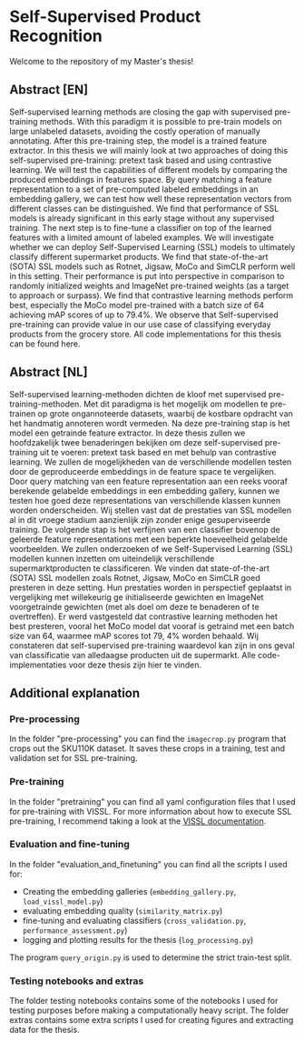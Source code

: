 # Self-Supervised Product Recognition
Welcome to the repository of my Master's thesis! 

## Abstract [EN]
Self-supervised learning methods are closing the gap with supervised pre-training methods. 
With this paradigm it is possible to pre-train models on large unlabeled datasets, avoiding the costly operation of manually annotating. After this pre-training step, the model is a trained feature extractor. 
In this thesis we will mainly look at two approaches of doing this self-supervised pre-training: pretext task based and using contrastive learning. 
We will test the capabilities of different models by comparing the produced embeddings in features space. 
By query matching a feature representation to a set of pre-computed labeled embeddings in an embedding gallery, we can test how well these representation vectors from different classes can be distinguished. 
We find that performance of SSL models is already significant in this early stage without any supervised training. 
The next step is to fine-tune a classifier on top of the learned features with a limited amount of labeled examples. 
We will investigate whether we can deploy Self-Supervised Learning (SSL) models to ultimately classify different supermarket products. 
We find that state-of-the-art (SOTA) SSL models such as Rotnet, Jigsaw, MoCo and SimCLR perform well in this setting. 
Their performance is put into perspective in comparison to randomly initialized weights and ImageNet pre-trained weights (as a target to approach or surpass). 
We find that contrastive learning methods perform best, especially the MoCo model pre-trained with a batch size of 64 achieving mAP scores of up to 79.4%.
We observe that Self-supervised pre-training can provide value in our use case of classifying everyday products from the grocery store. 
All code implementations for this thesis can be found here.

## Abstract [NL]
Self-supervised learning-methoden dichten de kloof met supervised pre-training-methoden. 
Met dit paradigma is het mogelijk om modellen te pre-trainen op grote ongannoteerde datasets, waarbij de kostbare opdracht van het handmatig annoteren wordt vermeden. 
Na deze pre-training stap is het model een getrainde feature extractor. 
In deze thesis zullen we hoofdzakelijk twee benaderingen bekijken om deze self-supervised pre-training uit te voeren: pretext task based en met behulp van contrastive learning. 
We zullen de mogelijkheden van de verschillende modellen testen door de geproduceerde embeddings in de feature space te vergelijken. 
Door query matching van een feature representation aan een reeks vooraf berekende gelabelde embeddings in een embedding gallery, kunnen we testen hoe goed deze representations van verschillende klassen kunnen worden onderscheiden. 
Wij stellen vast dat de prestaties van SSL modellen al in dit vroege stadium aanzienlijk zijn zonder enige gesuperviseerde training. 
De volgende stap is het verfijnen van een classifier bovenop de geleerde feature representations met een beperkte hoeveelheid gelabelde voorbeelden. 
We zullen onderzoeken of we Self-Supervised Learning (SSL) modellen kunnen inzetten om uiteindelijk verschillende supermarktproducten te classificeren. 
We vinden dat state-of-the-art (SOTA) SSL modellen zoals Rotnet, Jigsaw, MoCo en SimCLR goed presteren in deze setting. 
Hun prestaties worden in perspectief geplaatst in vergelijking met willekeurig ge ̈ınitialiseerde gewichten en ImageNet voorgetrainde gewichten (met als doel om deze te benaderen of te overtreffen). 
Er werd vastgesteld dat contrastive learning methoden het best presteren, vooral het MoCo model dat vooraf is getraind met een batch size van 64, waarmee mAP scores tot 79, 4% worden behaald. 
Wij constateren dat self-supervised pre-training waardevol kan zijn in ons geval van classificatie van alledaagse producten uit de supermarkt. 
Alle code-implementaties voor deze thesis zijn hier te vinden.

## Additional explanation

### Pre-processing
In the folder "pre-processing" you can find the `imagecrop.py` program that crops out the SKU110K dataset.
It saves these crops in a training, test and validation set for SSL pre-training.

### Pre-training
In the folder "pretraining" you can find all yaml configuration files that I used for pre-training with VISSL.
For more information about how to execute SSL pre-training, I recommend taking a look at the [VISSL documentation](https://vissl.readthedocs.io/en/v0.1.6/).

### Evaluation and fine-tuning
In the folder "evaluation_and_finetuning" you can find all the scripts I used for:
- Creating the embedding galleries (`embedding_gallery.py`, `load_vissl_model.py`)
- evaluating embedding quality (`similarity_matrix.py`)
- fine-tuning and evaluating classifiers (`cross_validation.py`, `performance_assessment.py`)
- logging and plotting results for the thesis (`log_processing.py`)

The program `query_origin.py` is used to determine the strict train-test split.

### Testing notebooks and extras
The folder testing notebooks contains some of the notebooks I used for testing purposes before making a computationally heavy script.
The folder extras contains some extra scripts I used for creating figures and extracting data for the thesis.


 

